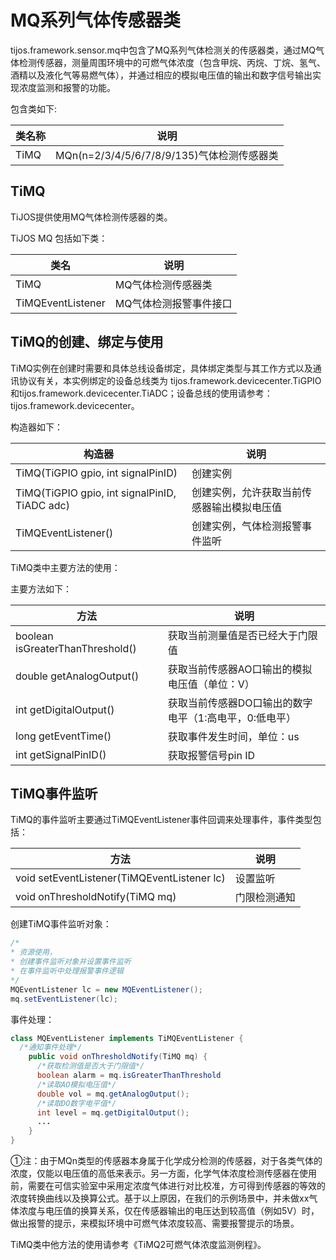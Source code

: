 # MQ系列气体传感器类

tijos.framework.sensor.mq中包含了MQ系列气体检测关的传感器类，通过MQ气体检测传感器，测量周围环境中的可燃气体浓度（包含甲烷、丙烷、丁烷、氢气、酒精以及液化气等易燃气体），并通过相应的模拟电压值的输出和数字信号输出实现浓度监测和报警的功能。

包含类如下:

| 类名称  | 说明                                 |
| ---- | ---------------------------------- |
| TiMQ | MQn(n=2/3/4/5/6/7/8/9/135)气体检测传感器类 |



## TiMQ

TiJOS提供使用MQ气体检测传感器的类。

TiJOS MQ 包括如下类：

| 类名                | 说明           |
| ----------------- | ------------ |
| TiMQ              | MQ气体检测传感器类   |
| TiMQEventListener | MQ气体检测报警事件接口 |



## TiMQ的创建、绑定与使用

TiMQ实例在创建时需要和具体总线设备绑定，具体绑定类型与其工作方式以及通讯协议有关，本实例绑定的设备总线类为 tijos.framework.devicecenter.TiGPIO和tijos.framework.devicecenter.TiADC；设备总线的使用请参考：tijos.framework.devicecenter。

构造器如下：

| 构造器                                      | 说明                    |
| ---------------------------------------- | --------------------- |
| TiMQ(TiGPIO gpio, int signalPinID)       | 创建实例                  |
| TiMQ(TiGPIO gpio, int signalPinID, TiADC adc) | 创建实例，允许获取当前传感器输出模拟电压值 |
| TiMQEventListener()                      | 创建实例，气体检测报警事件监听       |

TiMQ类中主要方法的使用：

主要方法如下：

| 方法                               | 说明                             |
| -------------------------------- | ------------------------------ |
| boolean isGreaterThanThreshold() | 获取当前测量值是否已经大于门限值               |
| double getAnalogOutput()         | 获取当前传感器AO口输出的模拟电压值（单位：V）       |
| int getDigitalOutput()           | 获取当前传感器DO口输出的数字电平（1:高电平，0:低电平） |
| long getEventTime()              | 获取事件发生时间，单位：us                 |
| int getSignalPinID()             | 获取报警信号pin ID                   |




## TiMQ事件监听

TiMQ的事件监听主要通过TiMQEventListener事件回调来处理事件，事件类型包括：

| 方法                                       | 说明     |
| ---------------------------------------- | ------ |
| void setEventListener(TiMQEventListener lc) | 设置监听   |
| void onThresholdNotify(TiMQ mq)          | 门限检测通知 |

创建TiMQ事件监听对象：

```java
/*
* 资源使用，
* 创建事件监听对象并设置事件监听
* 在事件监听中处理报警事件逻辑
*/			
MQEventListener lc = new MQEventListener();
mq.setEventListener(lc);
```

事件处理：

```java
class MQEventListener implements TiMQEventListener {
  /*通知事件处理*/
    public void onThresholdNotify(TiMQ mq) {
      /*获取检测值是否大于门限值*/
      boolean alarm = mq.isGreaterThanThreshold
      /*读取AO模拟电压值*/
      double vol = mq.getAnalogOutput();
      /*读取DO数字电平值*/
      int level = mq.getDigitalOutput();
      ...
    }
}
```

①注：由于MQn类型的传感器本身属于化学成分检测的传感器，对于各类气体的浓度，仅能以电压值的高低来表示。另一方面，化学气体浓度检测传感器在使用前，需要在可信实验室中采用定浓度气体进行对比校准，方可得到传感器的等效的浓度转换曲线以及换算公式。基于以上原因，在我们的示例场景中，并未做xx气体浓度与电压值的换算关系，仅在传感器输出的电压达到较高值（例如5V）时，做出报警的提示，来模拟环境中可燃气体浓度较高、需要报警提示的场景。

TiMQ类中他方法的使用请参考《TiMQ2可燃气体浓度监测例程》。